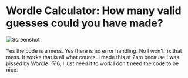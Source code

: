 # Wordle Calculator: How many valid guesses could you have made?

![Screenshot](https://github.com/user-attachments/assets/67c3f4af-0962-4ff3-a21d-5442d6453b73)

Yes the code is a mess. Yes there is no error handling. No I won't fix that mess. It works that is all what counts. I made this at 2am because I was pissed by Wordle 1516, I just need it to work I don't need the code to be nice.
